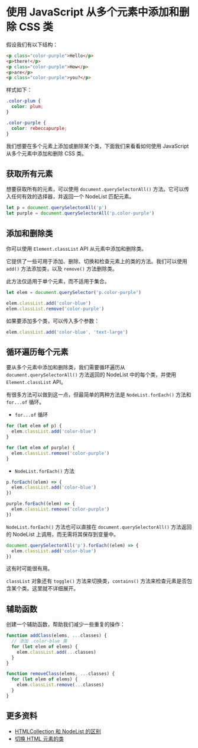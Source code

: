 # 使用 JavaScript 从多个元素中添加和删除 CSS 类

假设我们有以下结构：

```html
<p class="color-purple">Hello</p>
<p>there!</p>
<p class="color-purple">How</p>
<p>are</p>
<p class="color-purple">you?</p>
```

样式如下：

```css
.color-plum {
  color: plum;
}

.color-purple {
  color: rebeccapurple;
}
```

我们想要在多个元素上添加或删除某个类，下面我们来看看如何使用 JavaScript 从多个元素中添加和删除 CSS 类。

## 获取所有元素

想要获取所有的元素，可以使用 `document.querySelectorAll()` 方法。它可以传入任何有效的选择器，并返回一个 NodeList 匹配元素。

```js
let p = document.querySelectorAll('p')
let purple = document.querySelectorAll('p.color-purple')
```

## 添加和删除类

你可以使用 `Element.classList` API 从元素中添加和删除类。

它提供了一些可用于添加、删除、切换和检查元素上的类的方法。我们可以使用 `add()` 方法添加类，以及 `remove()` 方法删除类。

此方法仅适用于单个元素，而不适用于集合。

```js
let elem = document.querySelector('p.color-purple')

elem.classList.add('color-blue')
elem.classList.remove('color-purple')
```

如果要添加多个类，可以传入多个参数：

```js
elem.classList.add('color-blue', 'text-large')
```

## 循环遍历每个元素

要从多个元素中添加和删除类，我们需要循环遍历从 `document.querySelectorAll()` 方法返回的 NodeList 中的每个类，并使用 `Element.classList` API。

有很多方法可以做到这一点，但最简单的两种方法是 `NodeList.forEach()` 方法和 `for...of` 循环。

- `for...of` 循环

```js
for (let elem of p) {
  elem.classList.add('color-blue')
}

for (let elem of purple) {
  elem.classList.remove('color-purple')
}
```

- `NodeList.forEach()` 方法

```js
p.forEach((elem) => {
  elem.classList.add('color-blue')
})

purple.forEach((elem) => {
  elem.classList.remove('color-purple')
})
```

`NodeList.forEach()` 方法也可以直接在 `document.querySelectorAll()` 方法返回的 NodeList 上调用，而无需将其保存到变量中。

```js
document.querySelectorAll('p').forEach((elem) => {
  elem.classList.add('color-blue')
})
```

这有时可能很有用。

`classList` 对象还有 `toggle()` 方法来切换类，`contains()` 方法来检查元素是否包含某个类。这里就不详细展开。

## 辅助函数

创建一个辅助函数，帮助我们减少一些重复的操作：

```js
function addClass(elems, ...classes) {
  // 添加 .color-blue 类
  for (let elem of elems) {
    elem.classList.add(...classes)
  }
}

function removeClass(elems, ...classes) {
  for (let elem of elems) {
    elem.classList.remove(...classes)
  }
}
```

## 更多资料

- [HTMLCollection 和 NodeList 的区别](https://github.com/lio-zero/blog/blob/master/DOM/HTMLCollection%20%E5%92%8C%20NodeList%20%E7%9A%84%E5%8C%BA%E5%88%AB.md)
- [切换 HTML 元素的类](https://github.com/lio-zero/blog/blob/master/DOM/%E5%88%87%E6%8D%A2%20HTML%20%E5%85%83%E7%B4%A0%E7%9A%84%E7%B1%BB.md)

